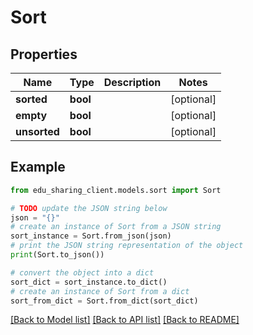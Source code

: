 # Sort


## Properties

Name | Type | Description | Notes
------------ | ------------- | ------------- | -------------
**sorted** | **bool** |  | [optional] 
**empty** | **bool** |  | [optional] 
**unsorted** | **bool** |  | [optional] 

## Example

```python
from edu_sharing_client.models.sort import Sort

# TODO update the JSON string below
json = "{}"
# create an instance of Sort from a JSON string
sort_instance = Sort.from_json(json)
# print the JSON string representation of the object
print(Sort.to_json())

# convert the object into a dict
sort_dict = sort_instance.to_dict()
# create an instance of Sort from a dict
sort_from_dict = Sort.from_dict(sort_dict)
```
[[Back to Model list]](../README.md#documentation-for-models) [[Back to API list]](../README.md#documentation-for-api-endpoints) [[Back to README]](../README.md)


